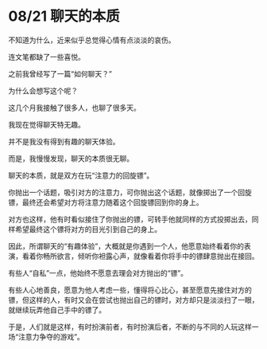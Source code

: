 # 08/21 聊天的本质

不知道为什么，近来似乎总觉得心情有点淡淡的哀伤。

连文笔都缺了一些喜悦。

之前我曾经写了一篇“如何聊天？”

为什么会想写这个呢？

这几个月我接触了很多人，也聊了很多天。

我现在觉得聊天特无趣。

并不是我没有得到有趣的聊天体验。

而是，我慢慢发现，聊天的本质很无聊。

聊天的本质，就是双方在玩“注意力的回旋镖”。

你抛出一个话题，吸引对方的注意力，可你抛出这个话题，就像掷出了一个回旋镖，最终还会希望对方将注意力随着这个回旋镖回到你的身上。

对方也这样，他有时看似接住了你抛出的镖，可转手他就同样的方式投掷出去，同样希望最终这个镖将对方的目光引到自己的身上。

因此，所谓聊天的“有趣体验”，大概就是你遇到一个人，他愿意始终看着你的表演，看着你畅所欲言，倾听你袒露心声，就像看着你将手中的镖肆意抛出在接回。

有些人“自私”一点，他始终不愿意去理会对方抛出的“镖”。

有些人心地善良，愿意为他人考虑一些，懂得将心比心，甚至愿意先接住对方的镖，但这样的人，有时又会在尝试也抛出自己的镖时，对方却只是淡淡扫了一眼，就继续玩弄他自己手中的镖了。

于是，人们就是这样，有时扮演前者，有时扮演后者，不断的与不同的人玩这样一场“注意力争夺的游戏”。



